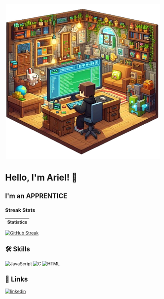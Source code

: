<p align="center">
  <img src="https://github.com/ArielABdev/ArielABdev/blob/main/pera2.png?raw=true" alt="Programando">
</p>

# Hello, I'm Ariel! 👋
## I'm an **APPRENTICE**

### Streak Stats
|**Statistics**|
|--------------|
[![GitHub Streak](https://github-readme-streak-stats.herokuapp.com?user=ArielABdev&theme=ocean-gradient&hide_border=true&border_radius=4.6&date_format=M%20j%5B%2C%20Y%5D&mode=weekly&card_width=494)](https://git.io/streak-stats)

## 🛠 Skills
<img src="https://upload.wikimedia.org/wikipedia/commons/thumb/9/99/Unofficial_JavaScript_logo_2.svg/800px-Unofficial_JavaScript_logo_2.svg.png" alt="JavaScript" width="40" height="40">  <img src="https://upload.wikimedia.org/wikipedia/commons/1/18/C_Programming_Language.svg" alt="C" width="40" height="40"> <img src="https://www.w3.org/html/logo/downloads/HTML5_Badge_512.png" alt="HTML" width="40" height="40">


## 🔗 Links
[![linkedin](https://img.shields.io/badge/linkedin-0A66C2?style=for-the-badge&logo=linkedin&logoColor=white)](https://www.linkedin.com/in/ariel-almeida-barreto-0786561a7/)

<!---
ArielABdev/ArielABdev is a ✨ special ✨ repository because its `README.md` (this file) appears on your GitHub profile.
You can click the Preview link to take a look at your changes.
--->
